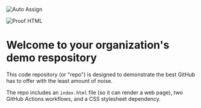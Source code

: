 ![Auto Assign](https://github.com/bunemis/demo-repository/actions/workflows/auto-assign.yml/badge.svg)

![Proof HTML](https://github.com/bunemis/demo-repository/actions/workflows/proof-html.yml/badge.svg)

# Welcome to your organization's demo respository
This code repository (or "repo") is designed to demonstrate the best GitHub has to offer with the least amount of noise.

The repo includes an `index.html` file (so it can render a web page), two GitHub Actions workflows, and a CSS stylesheet dependency.
